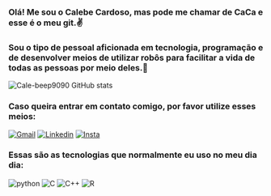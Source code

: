 ### Olá! Me sou o Calebe Cardoso, mas pode me chamar de CaCa e esse é o meu git.✌️

### Sou o tipo de pessoal aficionada em tecnologia, programação e de desenvolver meios de utilizar robôs para facilitar a vida de todas as pessoas por meio deles.🤖

![Cale-beep9090 GitHub stats](https://github-readme-stats.vercel.app/api?username=Cale-beep9090&show_icons=true&theme=radical)

### Caso queira entrar em contato comigo, por favor utilize esses meios:
[![Gmail](https://img.shields.io/badge/Gmail-D14836?style=for-the-badge&logo=gmail&logoColor=white)]()
[![Linkedin](https://img.shields.io/badge/LinkedIn-0077B5?style=for-the-badge&logo=linkedin&logoColor=white)](https://www.linkedin.com/in/calebe-cardoso-de-aragão-639367235/)
[![Insta](https://img.shields.io/badge/Instagram-E4405F?style=for-the-badge&logo=instagram&logoColor=white)](https://www.instagram.com/caca_car17/)

### Essas são as tecnologias que normalmente eu uso no meu dia dia:

<div style= "display: inline_block">
    <img align="center" alt="python" src="https://img.shields.io/badge/Python-14354C?style=for-the-badge&logo=python&logoColor=white" />
    <img align="center" alt="C" src="https://img.shields.io/badge/C-00599C?style=for-the-badge&logo=c&logoColor=white" />
    <img align="center" alt="C++" src="https://img.shields.io/badge/C%2B%2B-00599C?style=for-the-badge&logo=c%2B%2B&logoColor=white" />
    <img align="center" alt="R" src="https://img.shields.io/badge/R-276DC3?style=for-the-badge&logo=r&logoColor=white" />
</div>



